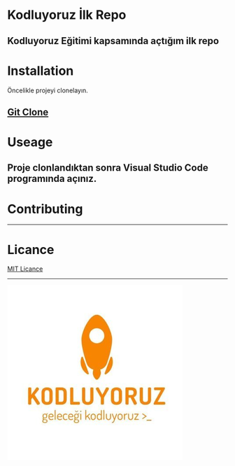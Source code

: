 # Kodluyoruz İlk Repo
Kodluyoruz Eğitimi kapsamında açtığım ilk repo
------------------------------------------------------------------
# Installation
Öncelikle projeyi clonelayın.

[Git Clone](https://github.com/tolgaerdogan705/kodluyoruzilkrepo.git)
------------------------------------------------------------------
# Useage

Proje clonlandıktan sonra Visual Studio Code programında açınız.
------------------------------------------------------------------
# Contributing
------------------------------------------------------------------
# Licance

[MIT Licance](https://github.com/tolgaerdogan705/kodluyoruzilkrepo/blob/main/LICENSE)

------------------------------------------------------------------
![resim](https://raw.githubusercontent.com/Kodluyoruz/taskforce/git/git/markdown-nedir-nasil-kullaniriz-/figures/kodluyoruz_logo.jpg)
